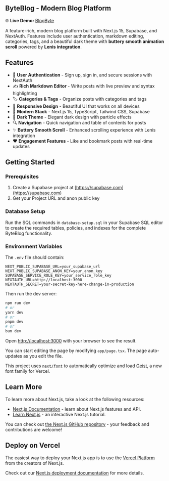## ByteBlog - Modern Blog Platform

🌐 **Live Demo:** [BlogByte](https://thebyteblog.vercel.app/)

A feature-rich, modern blog platform built with Next.js 15, Supabase, and NextAuth. Features include user authentication, markdown editing, categories, tags, and a beautiful dark theme with **buttery smooth animation scroll** powered by **Lenis integration**.

## Features

- 🔐 **User Authentication** - Sign up, sign in, and secure sessions with NextAuth
- ✍️ **Rich Markdown Editor** - Write posts with live preview and syntax highlighting
- 🏷️ **Categories & Tags** - Organize posts with categories and tags
- 📱 **Responsive Design** - Beautiful UI that works on all devices
- 🚀 **Modern Stack** - Next.js 15, TypeScript, Tailwind CSS, Supabase
- 🎨 **Dark Theme** - Elegant dark design with particle effects
- 🔍 **Navigation** - Quick navigation and table of contents for posts
- ✨ **Buttery Smooth Scroll** - Enhanced scrolling experience with Lenis integration
- ❤️ **Engagement Features** - Like and bookmark posts with real-time updates

## Getting Started

### Prerequisites

1. Create a Supabase project at [https://supabase.com](https://supabase.com)
2. Get your Project URL and anon public key

### Database Setup

Run the SQL commands in `database-setup.sql` in your Supabase SQL editor to create the required tables, policies, and indexes for the complete ByteBlog functionality.

### Environment Variables

The `.env` file should contain:

```env
NEXT_PUBLIC_SUPABASE_URL=your_supabase_url
NEXT_PUBLIC_SUPABASE_ANON_KEY=your_anon_key
SUPABASE_SERVICE_ROLE_KEY=your_service_role_key
NEXTAUTH_URL=http://localhost:3000
NEXTAUTH_SECRET=your-secret-key-here-change-in-production
```

Then run the dev server:

```bash
npm run dev
# or
yarn dev
# or
pnpm dev
# or
bun dev
```

Open [http://localhost:3000](http://localhost:3000) with your browser to see the result.

You can start editing the page by modifying `app/page.tsx`. The page auto-updates as you edit the file.

This project uses [`next/font`](https://nextjs.org/docs/app/building-your-application/optimizing/fonts) to automatically optimize and load [Geist](https://vercel.com/font), a new font family for Vercel.

## Learn More

To learn more about Next.js, take a look at the following resources:

- [Next.js Documentation](https://nextjs.org/docs) - learn about Next.js features and API.
- [Learn Next.js](https://nextjs.org/learn) - an interactive Next.js tutorial.

You can check out [the Next.js GitHub repository](https://github.com/vercel/next.js) - your feedback and contributions are welcome!

## Deploy on Vercel

The easiest way to deploy your Next.js app is to use the [Vercel Platform](https://vercel.com/new?utm_medium=default-template&filter=next.js&utm_source=create-next-app&utm_campaign=create-next-app-readme) from the creators of Next.js.

Check out our [Next.js deployment documentation](https://nextjs.org/docs/app/building-your-application/deploying) for more details.
